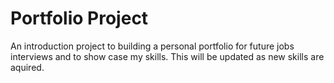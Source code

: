 # Portfolio Project

An introduction project to building a personal portfolio for future jobs interviews and to show case my skills. This will be updated as new skills are aquired.
